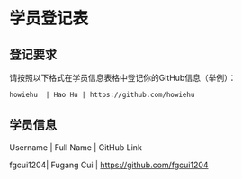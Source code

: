 # 学员登记表

## 登记要求

请按照以下格式在学员信息表格中登记你的GitHub信息（举例）：

```markdown
howiehu  | Hao Hu | https://github.com/howiehu
```

## 学员信息

Username | Full Name | GitHub Link

fgcui1204| Fugang Cui  | https://github.com/fgcui1204

